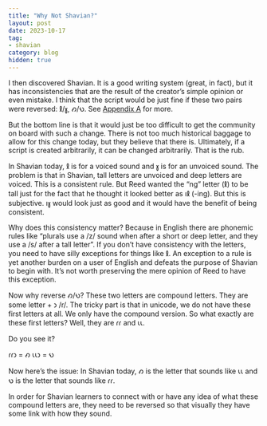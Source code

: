 ```yaml
---
title: "Why Not Shavian?"
layout: post
date: 2023-10-17
tag:
- shavian
category: blog
hidden: true
---
```


I then discovered Shavian. It is a good writing system (great, in fact), but it has inconsistencies that are the result of the creator’s simple opinion or even mistake. I think that the script would be just fine if these two pairs were reversed: 𐑙/𐑣, 𐑺/𐑻. See [Appendix A](#Appendix-A) for more.

But the bottom line is that it would just be too difficult to get the community on board with such a change. There is not too much historical baggage to allow for this change today, but they believe that there is. Ultimately, if a script is created arbitrarily, it can be changed arbitrarily. That is the rub.



In Shavian today, 𐑙 is for a voiced sound and 𐑣 is for an unvoiced sound. The problem is that in Shavian, tall letters are unvoiced and deep letters are voiced. This is a consistent rule. But Reed wanted the “ng” letter (𐑙) to be tall just for the fact that he thought it looked better as 𐑦𐑙 (-ing). But this is subjective. 𐑦𐑣 would look just as good and it would have the benefit of being consistent. 

Why does this consistency matter? Because in English there are phonemic rules like “plurals use a /z/ sound when after a short or deep letter, and they use a /s/ after a tall letter”. If you don’t have consistency with the letters, you need to have silly exceptions for things like 𐑙. An exception to a rule is yet another burden on a user of English and defeats the purpose of Shavian to begin with. It’s not worth preserving the mere opinion of Reed to have this exception.

Now why reverse 𐑺/𐑻? These two letters are compound letters. They are some letter + 𐑮 /r/. The tricky part is that in unicode, we do not have these first letters at all. We only have the compound version. So what exactly are these first letters? Well, they are 𐑩𐑩 and 𐑧𐑧.

Do you see it?

𐑩𐑩𐑮 = 𐑺
𐑧𐑧𐑮 = 𐑻

Now here’s the issue: In Shavian today, 𐑺 is the letter that sounds like 𐑧𐑧 and 𐑻 is the letter that sounds like 𐑩𐑩.

In order for Shavian learners to connect with or have any idea of what these compound letters are, they need to be reversed so that visually they have some link with how they sound.
